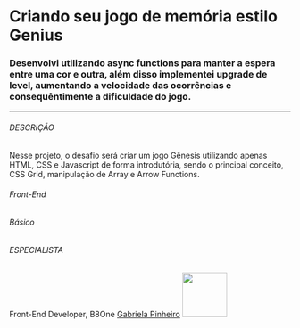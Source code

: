 # Criando seu jogo de memória estilo Genius

### Desenvolvi utilizando async functions para manter a espera entre uma cor e outra, além disso implementei upgrade de level, aumentando a velocidade das ocorrências e consequêntimente a dificuldade do jogo.

---

<h6>DESCRIÇÃO</h6><p>Nesse projeto, o desafio será criar um jogo Gênesis utilizando apenas HTML, CSS e Javascript de forma introdutória, sendo o principal conceito, CSS Grid, manipulação de Array e Arrow Functions.</p>
<h6>Front-End</h6>
<h6>Básico</h6>
<h6>ESPECIALISTA</h6>
<h6></h6>
<span class="text-corp">Front-End Developer, B8One</span>
<a href="https://www.linkedin.com/in/gabrielapinheiro129/" class="link-social" target="_blank">Gabriela Pinheiro</a>
<a href="http://www.github.com/SpruceGabriela" class="link-social" target="_blank"><img width="80px" src="https://image.flaticon.com/icons/png/512/25/25657.png" /></a>